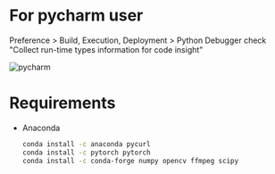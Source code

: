 # For pycharm user
Preference > Build, Execution, Deployment > Python Debugger
check "Collect run-time types information for code insight"

![pycharm](https://user-images.githubusercontent.com/16914891/73588552-f7a68c00-450d-11ea-95f9-1f7f9c5e0128.png)

# Requirements

- Anaconda

  ```bash
  conda install -c anaconda pycurl
  conda install -c pytorch pytorch
  conda install -c conda-forge numpy opencv ffmpeg scipy 
  ```


